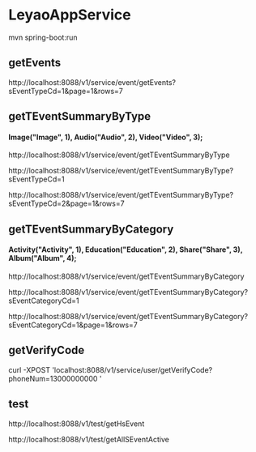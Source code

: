 # LeyaoAppService

mvn spring-boot:run

## getEvents
http://localhost:8088/v1/service/event/getEvents?sEventTypeCd=1&page=1&rows=7

## getTEventSummaryByType
#### Image("Image", 1), Audio("Audio", 2), Video("Video", 3);
http://localhost:8088/v1/service/event/getTEventSummaryByType

http://localhost:8088/v1/service/event/getTEventSummaryByType?sEventTypeCd=1

http://localhost:8088/v1/service/event/getTEventSummaryByType?sEventTypeCd=2&page=1&rows=7

## getTEventSummaryByCategory
#### Activity("Activity", 1), Education("Education", 2), Share("Share", 3), Album("Album", 4);
http://localhost:8088/v1/service/event/getTEventSummaryByCategory

http://localhost:8088/v1/service/event/getTEventSummaryByCategory?sEventCategoryCd=1

http://localhost:8088/v1/service/event/getTEventSummaryByCategory?sEventCategoryCd=1&page=1&rows=7

## getVerifyCode
curl -XPOST 'localhost:8088/v1/service/user/getVerifyCode?phoneNum=13000000000 '


## test
http://localhost:8088/v1/test/getHsEvent

http://localhost:8088/v1/test/getAllSEventActive